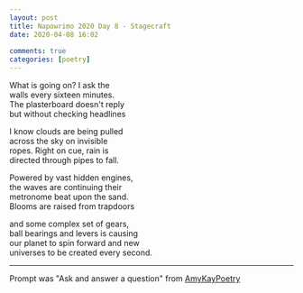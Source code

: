 ```yaml
---  
layout: post  
title: Napowrimo 2020 Day 8 - Stagecraft  
date: 2020-04-08 16:02  
  
comments: true  
categories: [poetry]  
---  
```

What is going on? I ask the  
walls every sixteen minutes.  
The plasterboard doesn't reply  
but without checking headlines  

I know clouds are being pulled  
across the sky on invisible  
ropes. Right on cue, rain is  
directed through pipes to fall.  

Powered by vast hidden engines,  
the waves are continuing their  
metronome beat upon the sand.  
Blooms are raised from trapdoors  

and some complex set of gears,  
ball bearings and levers is causing  
our planet to spin forward and new  
universes to be created every second.  

***  

Prompt was "Ask and answer a question" from <a href="https://www.instagram.com/amykaypoetry/">AmyKayPoetry</a>  
